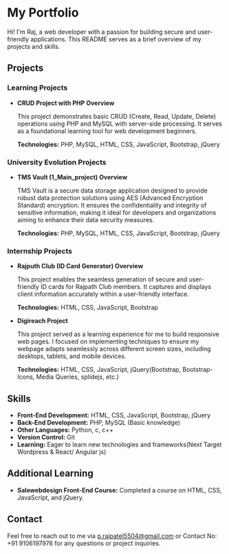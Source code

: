 # My Portfolio

Hi! I'm Raj, a web developer with a passion for building secure and user-friendly applications. This README serves as a brief overview of my projects and skills.

## Projects

### Learning Projects

* **CRUD Project with PHP Overview**

  This project demonstrates basic CRUD (Create, Read, Update, Delete) operations using PHP and MySQL with server-side processing. It serves as a foundational learning tool for web development beginners.

  **Technologies:** PHP, MySQL, HTML, CSS, JavaScript, Bootstrap, jQuery

### University Evolution Projects

* **TMS Vault (1_Main_project) Overview**

  TMS Vault is a secure data storage application designed to provide robust data protection solutions using AES (Advanced Encryption Standard) encryption. It ensures the confidentiality and integrity of sensitive information, making it ideal for developers and organizations aiming to enhance their data security measures.

  **Technologies:** PHP, MySQL, HTML, CSS, JavaScript, Bootstrap, jQuery

  
### Internship Projects

* **Rajputh Club (ID Card Generator) Overview**

  This project enables the seamless generation of secure and user-friendly ID cards for Rajpath Club members. It captures and displays client information accurately within a user-friendly interface.

  **Technologies:** HTML, CSS, JavaScript, Bootstrap

* **Digireach Project**

  This project served as a learning experience for me to build responsive web pages. I focused on implementing techniques to ensure my webpage adapts seamlessly across different screen sizes, including desktops, tablets, and mobile devices.

  **Technologies:** HTML, CSS, JavaScript, jQuery(Bootstrap, Bootstrap-Icons, Media Queries, splidejs, etc.)

 
## Skills

* **Front-End Development:** HTML, CSS, JavaScript, Bootstrap, jQuery
* **Back-End Development:** PHP, MySQL (Basic knowledge)
* **Other Languages:** Python, c, c++
* **Version Control:** Git
* **Learning:** Eager to learn new technologies and frameworks(Next Target Wordpress & React/ Angular js)

## Additional Learning

* **Salewebdesign Front-End Course:** Completed a course on HTML, CSS, JavaScript, and jQuery.

## Contact

Feel free to reach out to me via p.rajpatel5504@gmail.com or Contact No: +91 9106197976 for any questions or project inquiries.
